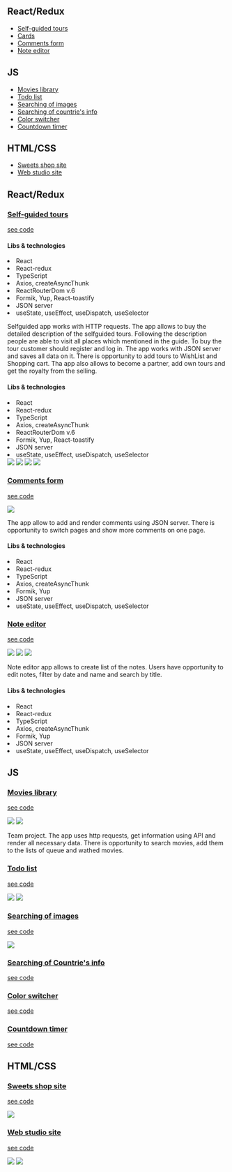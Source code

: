 
<h2>React/Redux</h2>
<ul>
    <li><a href="https://github.com/NovichenkoYura/MyPortfolio/blob/main/SelfGuidedToursVideo.md">Self-guided tours</a></li>
    <li><a href="https://cards-mui-withsearch.vercel.app/">Cards</a></li>
    <li><a href="https://www.youtube.com/watch?v=-DaRnFj7qEA">Comments form</a></li>
    <li><a href="https://www.youtube.com/watch?v=xtuxj5Lr7D8">Note editor</a></li>
</ul>


<h2>JS</h2>
<ul>
    <li><a href="https://lena-stukalo.github.io/command-project-js/">Movies library</a></li>
    <li><a href="https://youtu.be/pXSwUeMzJFY">Todo list</a></li>
    <li><a href="https://novichenkoyura.github.io/goit-js-hw-11/">Searching of images</a></li>
    <li><a href="https://novichenkoyura.github.io/goit-js-hw-10/">Searching of countrie's info</a></li>
    <li><a href="https://novichenkoyura.github.io/goit-js-hw-09/01-color-switcher.html">Color switcher</a></li>
    <li><a href="https://novichenkoyura.github.io/goit-js-hw-09/02-timer.html">Countdown timer</a></li>
  
    
</ul>

<h2>HTML/CSS</h2>
<ul>
    <li><a href="https://lebraise.github.io/project-1-homemade-icescream/">Sweets shop site</a></li>
    <li><a href="https://novichenkoyura.github.io/goit-markup-hw-08/">Web studio site</a></li>    
</ul>

<p> 





</p>
<p> </p>
<p> </p>
<p> </p>
<p> </p>
<p> </p>

<h2>React/Redux</h2>


<h3><a href="https://github.com/NovichenkoYura/MyPortfolio/blob/main/SelfGuidedToursVideo.md">Self-guided tours</a></h3>
<p><a href="https://github.com/NovichenkoYura/self-guided-tours/tree/dev">see code</a></p>

<h4>Libs & technologies</h4>
<ul></ul>
<li>React</li>
<li>React-redux</li>
<li>TypeScript</li>
<li>Axios, createAsyncThunk</li>
<li>ReactRouterDom v.6</li>
<li>Formik, Yup, React-toastify</li>
<li>JSON server</li>
<li>useState, useEffect, useDispatch, useSelector</li>
<p> Selfguided app works with HTTP requests. The app allows to buy the detailed description of the selfguided tours. Following the description people are able to visit all places which mentioned in the guide. To buy the tour customer should register and log in. The app works with JSON server and saves all data on it. There is opportunity to add tours to WishList and Shopping cart. Tha app also allows to become a partner, add own tours and get the royalty from the selling.
</p>
<h4>Libs & technologies</h4>
<ul></ul>
<li>React</li>
<li>React-redux</li>
<li>TypeScript</li>
<li>Axios, createAsyncThunk</li>
<li>ReactRouterDom v.6</li>
<li>Formik, Yup, React-toastify</li>
<li>JSON server</li>
<li>useState, useEffect, useDispatch, useSelector</li>

<img src="https://github.com/NovichenkoYura/MyPortfolio/blob/main/Imgs/1SelfGuidedTour_1.jpg">
<img src="https://github.com/NovichenkoYura/MyPortfolio/blob/main/Imgs/1SelfGuidedTour_2.jpg">
<img src="https://github.com/NovichenkoYura/MyPortfolio/blob/main/Imgs/1SelfGuidedTour_3.jpg">
<img src="https://github.com/NovichenkoYura/MyPortfolio/blob/main/Imgs/1SelfGuidedTour_4.jpg">




<h3><a href="https://www.youtube.com/watch?v=-DaRnFj7qEA">Comments form</a></h3>
<p><a href="https://github.com/NovichenkoYura/comments-form/tree/dev">see code</a></p>
<img src="https://github.com/NovichenkoYura/MyPortfolio/blob/main/Imgs/Comments_1.jpg">

<p> The app allow to add and render comments using JSON server. There is opportunity to switch pages and show more comments on one page.
</p>

<h4>Libs & technologies</h4>
<ul></ul>
<li>React</li>
<li>React-redux</li>
<li>TypeScript</li>
<li>Axios, createAsyncThunk</li>
<li>Formik, Yup</li>
<li>JSON server</li>
<li>useState, useEffect, useDispatch, useSelector</li>


<h3><a href="https://www.youtube.com/watch?v=xtuxj5Lr7D8">Note editor</a></h3>
<p><a href="https://github.com/NovichenkoYura/noteeditor-redux-/tree/dev">see code</a></p>
<img src="https://github.com/NovichenkoYura/MyPortfolio/blob/main/Imgs/Noteeditor_1.jpg">
<img src="https://github.com/NovichenkoYura/MyPortfolio/blob/main/Imgs/Noteeditor_2.jpg">
<img src="https://github.com/NovichenkoYura/MyPortfolio/blob/main/Imgs/Noteeditor_3.jpg">




<p> Note editor app allows to create list of the notes. Users have opportunity to edit notes, filter by date and name and search by title. 
</p>

<h4>Libs & technologies</h4>
<ul></ul>
<li>React</li>
<li>React-redux</li>
<li>TypeScript</li>
<li>Axios, createAsyncThunk</li>
<li>Formik, Yup</li>
<li>JSON server</li>
<li>useState, useEffect, useDispatch, useSelector</li>


<h2>JS</h2>

<h3><a href="https://lena-stukalo.github.io/command-project-js/">Movies library</a></h3>
<p><a href="https://github.com/Lena-Stukalo/command-project-js">see code</a></p>
<img src="https://github.com/NovichenkoYura/MyPortfolio/blob/main/Imgs/Filmoteka_1.jpg">
<img src="https://github.com/NovichenkoYura/MyPortfolio/blob/main/Imgs/Filmoteka_2.jpg">
<p> Team project. The app uses http requests, get information using API and render all necessary data. There is opportunity to search movies, add them to the lists of queue and wathed movies.
</p>

<h3><a href="https://youtu.be/pXSwUeMzJFY">Todo list</a></h3>
<p><a href="https://github.com/NovichenkoYura/todoReact/tree/main/todoreact">see code</a></p>
<img src="https://github.com/NovichenkoYura/MyPortfolio/blob/main/Imgs/Todo_1.jpg">
<img src="https://github.com/NovichenkoYura/MyPortfolio/blob/main/Imgs/Todo_2.jpg">

<h3><a href="https://novichenkoyura.github.io/goit-js-hw-11/">Searching of images</a></h3>
<p><a href="https://github.com/NovichenkoYura/goit-js-hw-11">see code</a></p>
<img src="https://github.com/NovichenkoYura/MyPortfolio/blob/main/Imgs/SearchImages.jpg">

<h3><a href="https://novichenkoyura.github.io/goit-js-hw-10/">Searching of Countrie's info</a></h3>
<p><a href="https://github.com/NovichenkoYura/goit-js-hw-10">see code</a></p>

<h3><a href="https://novichenkoyura.github.io/goit-js-hw-09/01-color-switcher.html">Color switcher</a></h3>
<p><a href="https://github.com/NovichenkoYura/goit-js-hw-09/tree/main/src">see code</a></p>

<h3><a href="https://novichenkoyura.github.io/goit-js-hw-09/02-timer.html">Countdown timer</a></h3>
<p><a href="https://github.com/NovichenkoYura/goit-js-hw-09/tree/main/src">see code</a></p>


<h2>HTML/CSS</h2>

<h3><a href="https://lebraise.github.io/project-1-homemade-icescream/">Sweets shop site</a></h3>
<p><a href="https://github.com/Lebraise/project-1-homemade-icescream">see code</a></p>
<img src="https://github.com/NovichenkoYura/MyPortfolio/blob/main/Imgs/SweetShopsSite_1.jpg">


<h3><a href="https://novichenkoyura.github.io/goit-markup-hw-08/">Web studio site</a></h3>
<p><a href="https://github.com/NovichenkoYura/goit-markup-hw-08">see code</a></p>
<img src="https://github.com/NovichenkoYura/MyPortfolio/blob/main/Imgs/WebStudio_1.jpg">
<img src="https://github.com/NovichenkoYura/MyPortfolio/blob/main/Imgs/WebStudio_2.jpg">







